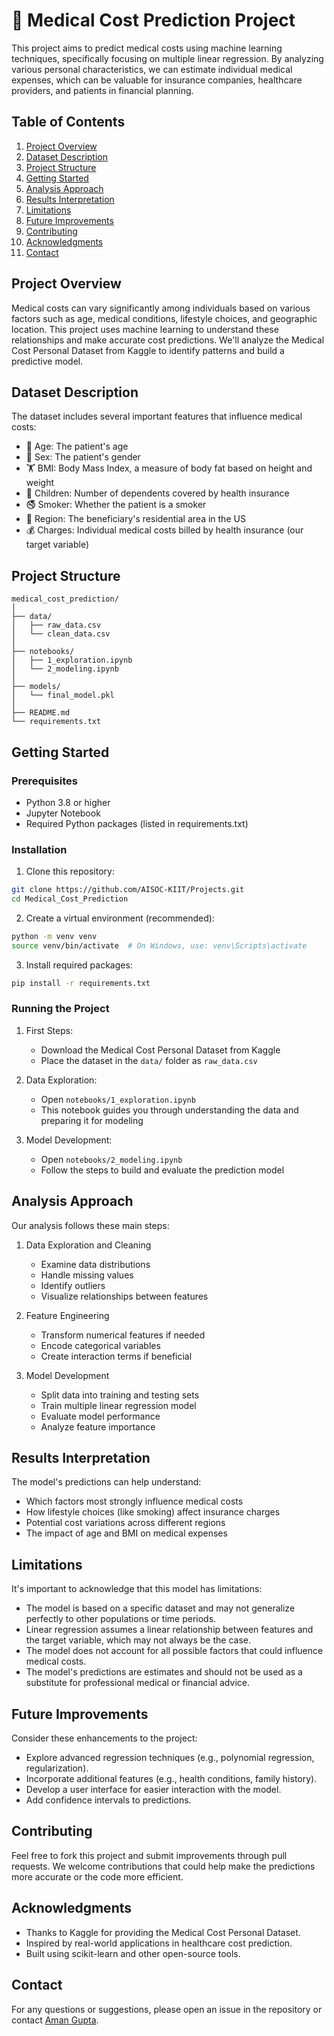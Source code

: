# 🏥 Medical Cost Prediction Project

This project aims to predict medical costs using machine learning techniques, specifically focusing on multiple linear regression. By analyzing various personal characteristics, we can estimate individual medical expenses, which can be valuable for insurance companies, healthcare providers, and patients in financial planning.

## Table of Contents
1.  [Project Overview](#project-overview)
2.  [Dataset Description](#dataset-description)
3.  [Project Structure](#project-structure)
4.  [Getting Started](#getting-started)
5.  [Analysis Approach](#analysis-approach)
6.  [Results Interpretation](#results-interpretation)
7.  [Limitations](#limitations)
8.  [Future Improvements](#future-improvements)
9.  [Contributing](#contributing)
10. [Acknowledgments](#acknowledgments)
11. [Contact](#contact)

## Project Overview <a name="project-overview"></a>

Medical costs can vary significantly among individuals based on various factors such as age, medical conditions, lifestyle choices, and geographic location. This project uses machine learning to understand these relationships and make accurate cost predictions. We'll analyze the Medical Cost Personal Dataset from Kaggle to identify patterns and build a predictive model.

## Dataset Description <a name="dataset-description"></a>

The dataset includes several important features that influence medical costs:
- 👴 Age: The patient's age
- 🚻 Sex: The patient's gender
- 🏋️ BMI: Body Mass Index, a measure of body fat based on height and weight
- 👶 Children: Number of dependents covered by health insurance
- 🚭 Smoker: Whether the patient is a smoker
- 📍 Region: The beneficiary's residential area in the US
- 💰 Charges: Individual medical costs billed by health insurance (our target variable)

## Project Structure <a name="project-structure"></a>

```
medical_cost_prediction/
│
├── data/
│   ├── raw_data.csv
│   └── clean_data.csv
│
├── notebooks/
│   ├── 1_exploration.ipynb
│   └── 2_modeling.ipynb
│
├── models/
│   └── final_model.pkl
│
├── README.md
└── requirements.txt
```

## Getting Started <a name="getting-started"></a>

### Prerequisites <a name="prerequisites"></a>
- Python 3.8 or higher
- Jupyter Notebook
- Required Python packages (listed in requirements.txt)

### Installation <a name="installation"></a>

1. Clone this repository:
```bash
git clone https://github.com/AISOC-KIIT/Projects.git
cd Medical_Cost_Prediction
```

2. Create a virtual environment (recommended):
```bash
python -m venv venv
source venv/bin/activate  # On Windows, use: venv\Scripts\activate
```

3. Install required packages:
```bash
pip install -r requirements.txt
```

### Running the Project <a name="running-the-project"></a>

1. First Steps:
   - Download the Medical Cost Personal Dataset from Kaggle
   - Place the dataset in the `data/` folder as `raw_data.csv`

2. Data Exploration:
   - Open `notebooks/1_exploration.ipynb`
   - This notebook guides you through understanding the data and preparing it for modeling

3. Model Development:
   - Open `notebooks/2_modeling.ipynb`
   - Follow the steps to build and evaluate the prediction model

## Analysis Approach <a name="analysis-approach"></a>

Our analysis follows these main steps:

1. Data Exploration and Cleaning
   - Examine data distributions
   - Handle missing values
   - Identify outliers
   - Visualize relationships between features

2. Feature Engineering
   - Transform numerical features if needed
   - Encode categorical variables
   - Create interaction terms if beneficial

3. Model Development
   - Split data into training and testing sets
   - Train multiple linear regression model
   - Evaluate model performance
   - Analyze feature importance

## Results Interpretation <a name="results-interpretation"></a>

The model's predictions can help understand:
- Which factors most strongly influence medical costs
- How lifestyle choices (like smoking) affect insurance charges
- Potential cost variations across different regions
- The impact of age and BMI on medical expenses

## Limitations <a name="limitations"></a>

It's important to acknowledge that this model has limitations:
- The model is based on a specific dataset and may not generalize perfectly to other populations or time periods.
- Linear regression assumes a linear relationship between features and the target variable, which may not always be the case.
- The model does not account for all possible factors that could influence medical costs.
- The model's predictions are estimates and should not be used as a substitute for professional medical or financial advice.

## Future Improvements <a name="future-improvements"></a>

Consider these enhancements to the project:
- Explore advanced regression techniques (e.g., polynomial regression, regularization).
- Incorporate additional features (e.g., health conditions, family history).
- Develop a user interface for easier interaction with the model.
- Add confidence intervals to predictions.

## Contributing <a name="contributing"></a>

Feel free to fork this project and submit improvements through pull requests. We welcome contributions that could help make the predictions more accurate or the code more efficient.

## Acknowledgments <a name="acknowledgments"></a>

- Thanks to Kaggle for providing the Medical Cost Personal Dataset.
- Inspired by real-world applications in healthcare cost prediction.
- Built using scikit-learn and other open-source tools.

## Contact <a name="contact"></a>

For any questions or suggestions, please open an issue in the repository or contact <a href="https://github.com/amangupta143" >Aman Gupta</a>.